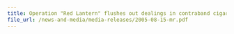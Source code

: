 ```yaml
---
title: Operation "Red Lantern" flushes out dealings in contraband cigarettes in Geylang
file_url: /news-and-media/media-releases/2005-08-15-mr.pdf
---
```

